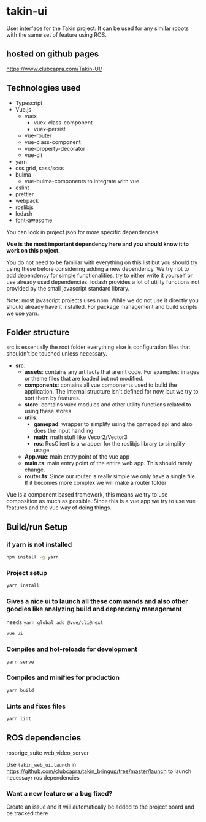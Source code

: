 # takin-ui

User interface for the Takin project. It can be used for any similar robots with the same set of feature using ROS.

## hosted on github pages

<https://www.clubcapra.com/Takin-UI/>

## Technologies used

- Typescript
- Vue.js
  - vuex
    - vuex-class-component
    - vuex-persist
  - vue-router
  - vue-class-component
  - vue-property-decorator
  - vue-cli
- yarn
- css grid, sass/scss
- bulma
  - vue-bulma-components to integrate with vue
- eslint
- prettier
- webpack
- roslibjs
- lodash
- font-awesome

You can look in project.json for more specific dependencies.

**Vue is the most important dependency here and you should know it to work on this project.**

You do not need to be familiar with everything on this list but you should try using these before considering adding a new dependency. We try not to add dependency for simple functionalities, try to either write it yourself or use already used dependencies. lodash provides a lot of utility functions not provided by the small javascript standard library.

Note: most javascript projects uses npm. While we do not use it directly you should already have it installed. For package management and build scripts we use yarn.

## Folder structure

src is essentially the root folder everything else is configuration files that shouldn't be touched unless necessary.

- **src**:
  - **assets**: contains any artifacts that aren't code. For examples: images or theme files that are loaded but not modified.
  - **components**: contains all vue components used to build the application. The internal structure isn't defined for now, but we try to sort them by features.
  - **store**: contains vuex modules and other utility functions related to using these stores
  - **utils**:
    - **gamepad**: wrapper to simplify using the gamepad api and also does the input handling
    - **math**: math stuff like Vecor2/Vector3
    - **ros**: RosClient is a wrapper for the roslibjs library to simplify usage
  - **App.vue**: main entry point of the vue app
  - **main.ts**: main entry point of the entire web app. This should rarely change.
  - **router.ts**: Since our router is really simple we only have a single file. If it becomes more complex we will make a router folder

Vue is a component based framework, this means we try to use composition as much as possible. Since this is a vue app we try to use vue features and the vue way of doing things.

## Build/run Setup

### if yarn is not installed

```bash
npm install -g yarn
```

### Project setup

```bash
yarn install
```

### Gives a nice ui to launch all these commands and also other goodies like analyzing build and dependeny management

needs `yarn global add @vue/cli@next`

```bash
vue ui
```

### Compiles and hot-reloads for development

```bash
yarn serve
```

### Compiles and minifies for production

```bash
yarn build
```

### Lints and fixes files

```bash
yarn lint
```

## ROS dependencies

rosbrige_suite
web_video_server

Use `takin_web_ui.launch` in https://github.com/clubcapra/takin_bringup/tree/master/launch to launch necessayr ros dependencies

### Want a new feature or a bug fixed?

Create an issue and it will automatically be added to the project board and be tracked there
